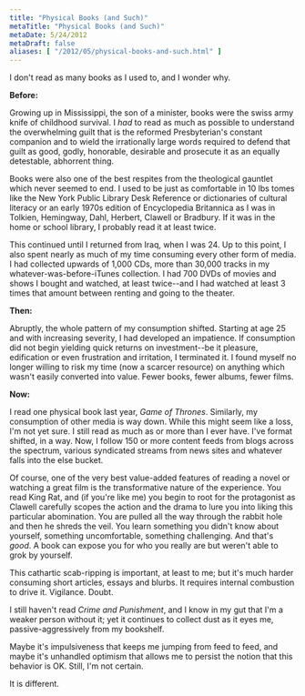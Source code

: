 ```yaml
---
title: "Physical Books (and Such)"
metaTitle: "Physical Books (and Such)"
metaDate: 5/24/2012
metaDraft: false
aliases: [ "/2012/05/physical-books-and-such.html" ]
---
```


I don't read as many books as I used to, and I wonder why.  
  
**Before:**  
  
Growing up in Mississippi, the son of a minister, books were the swiss army knife of childhood survival. I _had_ to read as much as possible to understand the overwhelming guilt that is the reformed Presbyterian's constant companion and to wield the irrationally large words required to defend that guilt as good, godly, honorable, desirable and prosecute it as an equally detestable, abhorrent thing.  
  
Books were also one of the best respites from the theological gauntlet which never seemed to end. I used to be just as comfortable in 10 lbs tomes like the New York Public Library Desk Reference or dictionaries of cultural literacy or an early 1970s edition of Encyclopedia Britannica as I was in Tolkien, Hemingway, Dahl, Herbert, Clawell or Bradbury. If it was in the home or school library, I probably read it at least twice.  
  
This continued until I returned from Iraq, when I was 24. Up to this point, I also spent nearly as much of my time consuming every other form of media. I had collected upwards of 1,000 CDs, more than 30,000 tracks in my whatever-was-before-iTunes collection. I had 700 DVDs of movies and shows I bought and watched, at least twice--and I had watched at least 3 times that amount between renting and going to the theater.  
  
**Then:**  
  
Abruptly, the whole pattern of my consumption shifted. Starting at age 25 and with increasing severity, I had developed an impatience. If consumption did not begin yielding quick returns on investment--be it pleasure, edification or even frustration and irritation, I terminated it. I found myself no longer willing to risk my time (now a scarcer resource) on anything which wasn't easily converted into value. Fewer books, fewer albums, fewer films.  
  
**Now:**  
  
I read one physical book last year, _Game of Thrones_. Similarly, my consumption of other media is way down. While this might seem like a loss, I'm not yet sure. I still read as much as or more than I ever have. I've format shifted, in a way. Now, I follow 150 or more content feeds from blogs across the spectrum, various syndicated streams from news sites and whatever falls into the else bucket.  
  
Of course, one of the very best value-added features of reading a novel or watching a great film is the transformative nature of the experience. You read King Rat, and (if you're like me) you begin to root for the protagonist as Clawell carefully scopes the action and the drama to lure you into liking this particular abomination. You are pulled all the way through the rabbit hole and then he shreds the veil. You learn something you didn't know about yourself, something uncomfortable, something challenging. And that's _good_. A book can expose you for who you really are but weren't able to grok by yourself.  
  
This cathartic scab-ripping is important, at least to me; but it's much harder consuming short articles, essays and blurbs. It requires internal combustion to drive it. Vigilance. Doubt.  
  
I still haven't read _Crime and Punishment_, and I know in my gut that I'm a weaker person without it; yet it continues to collect dust as it eyes me, passive-aggressively from my bookshelf.  
  
Maybe it's impulsiveness that keeps me jumping from feed to feed, and maybe it's unhandled optimism that allows me to persist the notion that this behavior is OK. Still, I'm not certain.  
  
It is different.